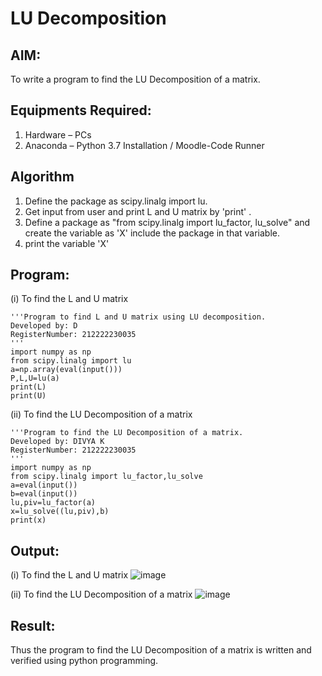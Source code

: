 # LU Decomposition 

## AIM:
To write a program to find the LU Decomposition of a matrix.

## Equipments Required:
1. Hardware – PCs
2. Anaconda – Python 3.7 Installation / Moodle-Code Runner

## Algorithm
1. Define the package as scipy.linalg import lu.
2. Get input from user and print L and U matrix by 'print' .
3. Define a package as "from scipy.linalg import lu_factor, lu_solve" and create the variable as 'X' include the package in that variable.
4. print the variable 'X'


## Program:
(i) To find the L and U matrix
```
'''Program to find L and U matrix using LU decomposition.
Developed by: D
RegisterNumber: 212222230035
'''
import numpy as np
from scipy.linalg import lu
a=np.array(eval(input()))
P,L,U=lu(a)
print(L)
print(U)
```

(ii) To find the LU Decomposition of a matrix
```
'''Program to find the LU Decomposition of a matrix.
Developed by: DIVYA K
RegisterNumber: 212222230035
'''
import numpy as np
from scipy.linalg import lu_factor,lu_solve
a=eval(input())
b=eval(input())
lu,piv=lu_factor(a)
x=lu_solve((lu,piv),b)
print(x)
```

## Output:
(i) To find the L and U matrix
![image](https://github.com/divyakumars/LU-Decomposition/assets/119393621/be199ee4-65b8-4a68-ba8f-437146423546)

(ii) To find the LU Decomposition of a matrix
![image](https://github.com/divyakumars/LU-Decomposition/assets/119393621/bffd69fa-2505-4a32-b67a-7c10c1aae2d0)



## Result:
Thus the program to find the LU Decomposition of a matrix is written and verified using python programming.


